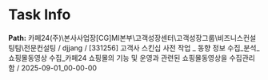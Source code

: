 # Task Info

**Path:** 카페24(주)\본사사업장\[CG]MI본부\고객성장센터\고객성장그룹\비즈니스컨설팅팀\전문컨설팅 / djjang / [331256] 고객사 스킨십 사전 작업 _ 동향 정보 수집_분석_쇼핑몰동영상 수집_카페24 쇼핑몰의 기능 및 운영과 관련된 쇼핑몰동영상을 수집관리함 / 2025-09-01_00-00-00

